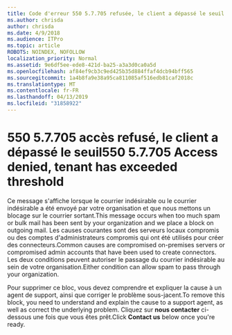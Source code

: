 ```yaml
---
title: Code d'erreur 550 5.7.705 refusée, le client a dépassé le seuil
ms.author: chrisda
author: chrisda
ms.date: 4/9/2018
ms.audience: ITPro
ms.topic: article
ROBOTS: NOINDEX, NOFOLLOW
localization_priority: Normal
ms.assetid: 9e6df5ee-ede8-421d-ba25-a3a3d0ca0a5d
ms.openlocfilehash: af84ef9cb3c9ed425b35d884ffaf4dcb94bff565
ms.sourcegitcommit: 1a4b8fa9e38a95ca811085af516edb81caf2018c
ms.translationtype: MT
ms.contentlocale: fr-FR
ms.lasthandoff: 04/13/2019
ms.locfileid: "31858922"
---
```

# <a name="550-57705-access-denied-tenant-has-exceeded-threshold"></a><span data-ttu-id="945a6-102">550 5.7.705 accès refusé, le client a dépassé le seuil</span><span class="sxs-lookup"><span data-stu-id="945a6-102">550 5.7.705 Access denied, tenant has exceeded threshold</span></span>

<span data-ttu-id="945a6-103">Ce message s'affiche lorsque le courrier indésirable ou le courrier indésirable a été envoyé par votre organisation et que nous mettons un blocage sur le courrier sortant.</span><span class="sxs-lookup"><span data-stu-id="945a6-103">This message occurs when too much spam or bulk mail has been sent by your organization and we place a block on outgoing mail.</span></span>
<span data-ttu-id="945a6-104">Les causes courantes sont des serveurs locaux compromis ou des comptes d'administrateurs compromis qui ont été utilisés pour créer des connecteurs.</span><span class="sxs-lookup"><span data-stu-id="945a6-104">Common causes are compromised on-premises servers or compromised admin accounts that have been used to create connectors.</span></span> <span data-ttu-id="945a6-105">Les deux conditions peuvent autoriser le passage du courrier indésirable au sein de votre organisation.</span><span class="sxs-lookup"><span data-stu-id="945a6-105">Either condition can allow spam to pass through your organization.</span></span>

<span data-ttu-id="945a6-106">Pour supprimer ce bloc, vous devez comprendre et expliquer la cause à un agent de support, ainsi que corriger le problème sous-jacent.</span><span class="sxs-lookup"><span data-stu-id="945a6-106">To remove this block, you need to understand and explain the cause to a support agent, as well as correct the underlying problem.</span></span>
<span data-ttu-id="945a6-107">Cliquez sur **nous contacter** ci-dessous une fois que vous êtes prêt.</span><span class="sxs-lookup"><span data-stu-id="945a6-107">Click **Contact us** below once you're ready.</span></span>
